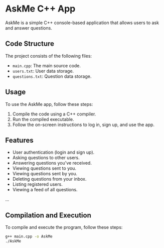 # AskMe C++ App

AskMe is a simple C++ console-based application that allows users to ask and answer questions.

## Code Structure

The project consists of the following files:
- `main.cpp`: The main source code.
- `users.txt`: User data storage.
- `questions.txt`: Question data storage.

## Usage

To use the AskMe app, follow these steps:
1. Compile the code using a C++ compiler.
2. Run the compiled executable.
3. Follow the on-screen instructions to log in, sign up, and use the app.

## Features

- User authentication (login and sign up).
- Asking questions to other users.
- Answering questions you've received.
- Viewing questions sent to you.
- Viewing questions sent by you.
- Deleting questions from your inbox.
- Listing registered users.
- Viewing a feed of all questions.

...

## Compilation and Execution

To compile and execute the program, follow these steps:

```bash
g++ main.cpp -o AskMe
./AskMe
